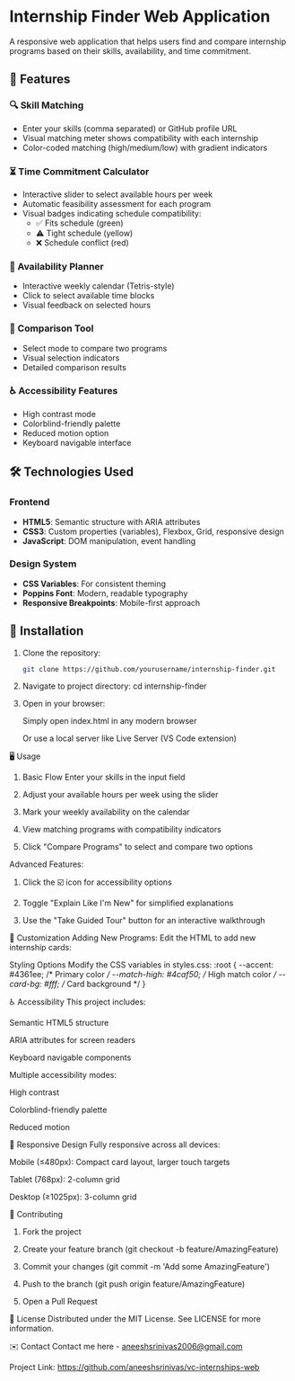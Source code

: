 # Internship Finder Web Application

A responsive web application that helps users find and compare internship programs based on their skills, availability, and time commitment.

## 🌟 Features

### 🔍 Skill Matching
- Enter your skills (comma separated) or GitHub profile URL
- Visual matching meter shows compatibility with each internship
- Color-coded matching (high/medium/low) with gradient indicators

### ⏳ Time Commitment Calculator
- Interactive slider to select available hours per week
- Automatic feasibility assessment for each program
- Visual badges indicating schedule compatibility:
  - ✅ Fits schedule (green)
  - ⚠️ Tight schedule (yellow)
  - ❌ Schedule conflict (red)

### 📅 Availability Planner
- Interactive weekly calendar (Tetris-style)
- Click to select available time blocks
- Visual feedback on selected hours

### 🔄 Comparison Tool
- Select mode to compare two programs
- Visual selection indicators
- Detailed comparison results

### ♿ Accessibility Features
- High contrast mode
- Colorblind-friendly palette
- Reduced motion option
- Keyboard navigable interface

## 🛠️ Technologies Used

### Frontend
- **HTML5**: Semantic structure with ARIA attributes
- **CSS3**: Custom properties (variables), Flexbox, Grid, responsive design
- **JavaScript**: DOM manipulation, event handling

### Design System
- **CSS Variables**: For consistent theming
- **Poppins Font**: Modern, readable typography
- **Responsive Breakpoints**: Mobile-first approach

## 🚀 Installation

1. Clone the repository:
   ```bash
   git clone https://github.com/yourusername/internship-finder.git

2. Navigate to project directory:
        cd internship-finder

3. Open in your browser:

    Simply open index.html in any modern browser

    Or use a local server like Live Server (VS Code extension)


🖥️ Usage
1. Basic Flow Enter your skills in the input field

2. Adjust your available hours per week using the slider

3. Mark your weekly availability on the calendar

4. View matching programs with compatibility indicators

5. Click "Compare Programs" to select and compare two options

Advanced Features:
1. Click the ☑️ icon for accessibility options

2. Toggle "Explain Like I'm New" for simplified explanations

3. Use the "Take Guided Tour" button for an interactive walkthrough

🎨 Customization
Adding New Programs:
Edit the HTML to add new internship cards:
<article class="card" data-skills="python,machine-learning" data-duration="60" data-hours="20">
  <!-- Card content -->
</article>

Styling Options
Modify the CSS variables in styles.css:
:root {
  --accent: #4361ee; /* Primary color */
  --match-high: #4caf50; /* High match color */
  --card-bg: #fff; /* Card background */
}


♿ Accessibility
This project includes:

Semantic HTML5 structure

ARIA attributes for screen readers

Keyboard navigable components

Multiple accessibility modes:

High contrast

Colorblind-friendly palette

Reduced motion

📱 Responsive Design
Fully responsive across all devices:

Mobile (≤480px): Compact card layout, larger touch targets

Tablet (768px): 2-column grid

Desktop (≥1025px): 3-column grid

🤝 Contributing
1. Fork the project

2. Create your feature branch (git checkout -b feature/AmazingFeature)

3. Commit your changes (git commit -m 'Add some AmazingFeature')

4. Push to the branch (git push origin feature/AmazingFeature)

5. Open a Pull Request

📄 License
Distributed under the MIT License. See LICENSE for more information.

✉️ Contact
Contact me here - aneeshsrinivas2006@gmail.com

Project Link: https://github.com/aneeshsrinivas/vc-internships-web